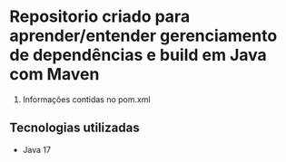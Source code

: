 # Repositorio criado para aprender/entender gerenciamento de dependências e build em Java com Maven

1. Informações contidas no pom.xml

## Tecnologias utilizadas
- Java 17

